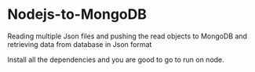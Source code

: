 # Nodejs-to-MongoDB
Reading multiple Json files and pushing the read objects to MongoDB and retrieving data from database in Json format

Install all the dependencies and you are good to go to run on node.
